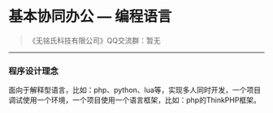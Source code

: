 # 基本协同办公 — 编程语言

> 《无铭氏科技有限公司》QQ交流群：暂无
---
### 程序设计理念
面向于解释型语言，比如：php、python、lua等，实现多人同时开发，一个项目调试使用一个环境，一个项目使用一个语言框架，比如：php的ThinkPHP框架。